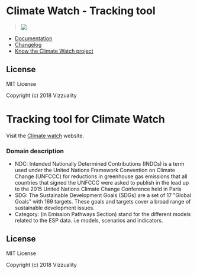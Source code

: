 # Climate Watch - Tracking tool

> ![](./assets/cw-logo.svg)

* [Documentation](https://vizzuality.gitbook.io/cw-ndc-tracking)
* [Changelog](https://github.com/Vizzuality/cw-ndc-tracking/releases)
* [Know the Climate Watch project](https://github.com/Vizzuality/climate-watch)

## License

MIT License

Copyright \(c\) 2018 Vizzuality

# Tracking tool for Climate Watch

Visit the [Climate watch](https://www.climatewatchdata.org/) website.

### Domain description

* NDC: Intended Nationally Determined Contributions \(INDCs\) is a term used under the United Nations Framework Convention on Climate Change \(UNFCCC\) for reductions in greenhouse gas emissions that all countries that signed the UNFCCC were asked to publish in the lead up to the 2015 United Nations Climate Change Conference held in Paris
* SDG: The Sustainable Development Goals \(SDGs\) are a set of 17 "Global Goals" with 169 targets. These goals and targets cover a broad range of sustainable development issues.
* Category: \(in Emission Pathways Section\) stand for the different models related to the ESP data. i.e models, scenarios and indicators.

## License

MIT License

Copyright \(c\) 2018 Vizzuality

